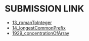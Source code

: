 # SUBMISSION LINK


- [13_romanToInteger](https://leetcode.com/problems/roman-to-integer/submissions/1372077633)
- [14_longestCommonPrefix](https://leetcode.com/problems/longest-common-prefix/submissions/1372286752)
- [1929_concentrationOfArray](https://leetcode.com/problems/concatenation-of-array/submissions/1376717769)